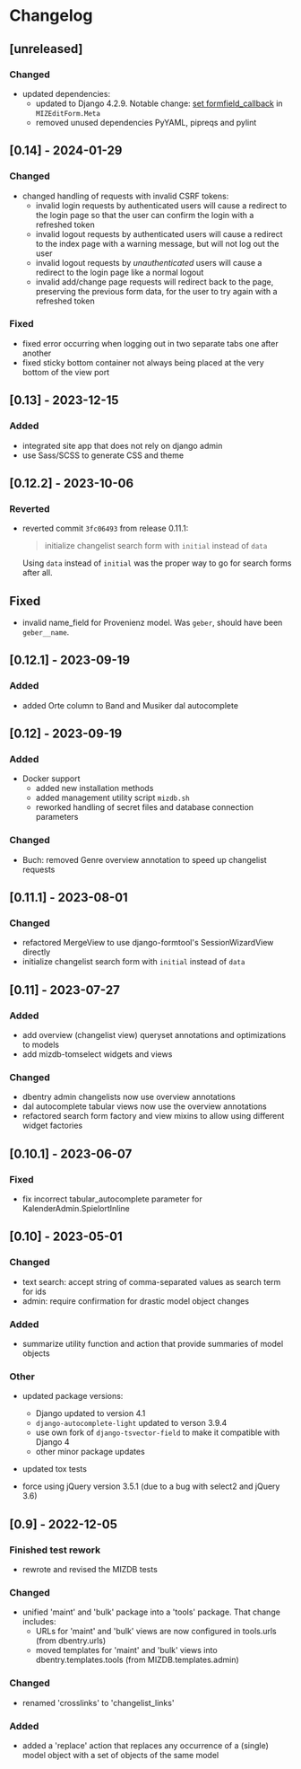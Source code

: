 # Changelog

## [unreleased]

### Changed

- updated dependencies:
  - updated to Django 4.2.9. Notable change: [set formfield_callback](https://docs.djangoproject.com/en/5.0/releases/4.2/#forms) in `MIZEditForm.Meta`
  - removed unused dependencies PyYAML, pipreqs and pylint 


## [0.14] - 2024-01-29

### Changed

- changed handling of requests with invalid CSRF tokens:
  - invalid login requests by authenticated users will cause a redirect to the login page so that the user can confirm the login with a refreshed token
  - invalid logout requests by authenticated users will cause a redirect to the index page with a warning message, but will not log out the user
  - invalid logout requests by _unauthenticated_ users will cause a redirect to the login page like a normal logout
  - invalid add/change page requests will redirect back to the page, preserving the previous form data, for the user to try again with a refreshed token

### Fixed

- fixed error occurring when logging out in two separate tabs one after another 
- fixed sticky bottom container not always being placed at the very bottom of the view port

## [0.13] - 2023-12-15

### Added
- integrated site app that does not rely on django admin
- use Sass/SCSS to generate CSS and theme

## [0.12.2] - 2023-10-06

### Reverted
- reverted commit `3fc06493` from release 0.11.1:
  >initialize changelist search form with `initial` instead of `data`
  
  Using `data` instead of `initial` was the proper way to go for search forms after all. 

## Fixed
- invalid name_field for Provenienz model. Was `geber`, should have been `geber__name`.

## [0.12.1] - 2023-09-19

### Added

- added Orte column to Band and Musiker dal autocomplete

## [0.12] - 2023-09-19

### Added

- Docker support
  - added new installation methods
  - added management utility script `mizdb.sh` 
  - reworked handling of secret files and database connection parameters

### Changed

- Buch: removed Genre overview annotation to speed up changelist requests

## [0.11.1] - 2023-08-01

### Changed

- refactored MergeView to use django-formtool's SessionWizardView directly
- initialize changelist search form with `initial` instead of `data`

## [0.11] - 2023-07-27

### Added

- add overview (changelist view) queryset annotations and optimizations to models
- add mizdb-tomselect widgets and views

### Changed
- dbentry admin changelists now use overview annotations
- dal autocomplete tabular views now use the overview annotations
- refactored search form factory and view mixins to allow using different widget factories

## [0.10.1] - 2023-06-07

### Fixed

- fix incorrect tabular_autocomplete parameter for KalenderAdmin.SpielortInline  

## [0.10] - 2023-05-01

### Changed

- text search: accept string of comma-separated values as search term for ids
- admin: require confirmation for drastic model object changes

### Added

- summarize utility function and action that provide summaries of model objects

### Other
- updated package versions:
  - Django updated to version 4.1
  - `django-autocomplete-light` updated to verson 3.9.4
  - use own fork of `django-tsvector-field` to make it compatible with Django 4
  - other minor package updates

- updated tox tests
- force using jQuery version 3.5.1 (due to a bug with select2 and jQuery 3.6)

## [0.9] - 2022-12-05

### Finished test rework

- rewrote and revised the MIZDB tests

### Changed

- unified 'maint' and 'bulk' package into a 'tools' package. That change includes:
    - URLs for 'maint' and 'bulk' views are now configured in tools.urls (from dbentry.urls)
    - moved templates for 'maint' and 'bulk' views into dbentry.templates.tools (from
      MIZDB.templates.admin)

### Changed

- renamed 'crosslinks' to 'changelist_links'

### Added

- added a 'replace' action that replaces any occurrence of a (single) model object with a set of
  objects of the same model
